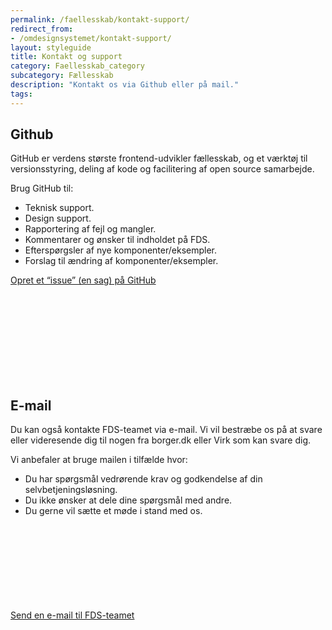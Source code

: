 ```yaml
---
permalink: /faellesskab/kontakt-support/
redirect_from:
- /omdesignsystemet/kontakt-support/
layout: styleguide
title: Kontakt og support
category: Faellesskab_category
subcategory: Fællesskab
description: "Kontakt os via Github eller på mail."
tags:
---  
```


## Github

GitHub er verdens største frontend-udvikler fællesskab, og et værktøj til versionsstyring, deling af kode og facilitering af open source samarbejde.

Brug GitHub til:

- Teknisk support.
- Design support.
- Rapportering af fejl og mangler.
- Kommentarer og ønsker til indholdet på FDS.
- Efterspørgsler af nye komponenter/eksempler.
- Forslag til ændring af komponenter/eksempler.

<a href="https://github.com/detfaellesdesignsystem/dkfds-components/issues/new/choose" class="icon-link">Opret et “issue” (en sag) på GitHub<svg class="icon-svg"><use xlink:href="#open-in-new"></use></svg></a>

## E-mail

Du kan også kontakte FDS-teamet via e-mail. Vi vil bestræbe os på at svare eller videresende dig til nogen fra borger.dk eller Virk som kan svare dig.

Vi anbefaler at bruge mailen i tilfælde hvor:

- Du har spørgsmål vedrørende krav og godkendelse af din selvbetjeningsløsning.
- Du ikke ønsker at dele dine spørgsmål med andre.
- Du gerne vil sætte et møde i stand med os.

<a href="mailto:FDS@erst.dk" class="icon-link">Send en e-mail til FDS-teamet<svg class="icon-svg"><use xlink:href="#open-in-new"></use></svg></a>